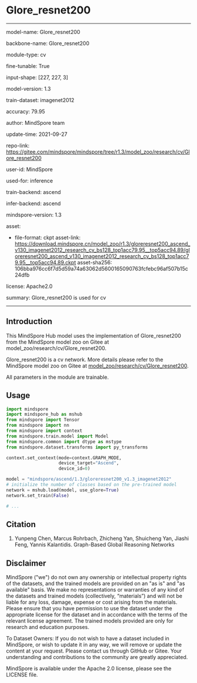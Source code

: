 # Glore_resnet200

---

model-name: Glore_resnet200

backbone-name: Glore_resnet200

module-type: cv

fine-tunable: True

input-shape: [227, 227, 3]

model-version: 1.3

train-dataset: imagenet2012

accuracy: 79.95

author: MindSpore team

update-time: 2021-09-27

repo-link: <https://gitee.com/mindspore/mindspore/tree/r1.3/model_zoo/research/cv/Glore_resnet200>

user-id: MindSpore

used-for: inference

train-backend: ascend

infer-backend: ascend

mindspore-version: 1.3

asset:

-
    file-format: ckpt
    asset-link: <https://download.mindspore.cn/model_zoo/r1.3/gloreresnet200_ascend_v130_imagenet2012_research_cv_bs128_top1acc79.95__top5acc94.89/gloreresnet200_ascend_v130_imagenet2012_research_cv_bs128_top1acc79.95__top5acc94.89.ckpt>
    asset-sha256: 106bba976cc6f7d5d59a74a63062d5600165090763fcfebc96af507b15c24dfb

license: Apache2.0

summary: Glore_resnet200 is used for cv

---

## Introduction

This MindSpore Hub model uses the implementation of Glore_resnet200 from the MindSpore model zoo on Gitee at model_zoo/research/cv/Glore_resnet200.

Glore_resnet200 is a cv network. More details please refer to the MindSpore model zoo on Gitee at [model_zoo/research/cv/Glore_resnet200](https://gitee.com/mindspore/mindspore/blob/r1.3/model_zoo/research/cv/Glore_resnet200/README_CN.md).

All parameters in the module are trainable.

## Usage

```python
import mindspore
import mindspore_hub as mshub
from mindspore import Tensor
from mindspore import nn
from mindspore import context
from mindspore.train.model import Model
from mindspore.common import dtype as mstype
from mindspore.dataset.transforms import py_transforms

context.set_context(mode=context.GRAPH_MODE,
                    device_target="Ascend",
                    device_id=0)

model = "mindspore/ascend/1.3/gloreresnet200_v1.3_imagenet2012"
# initialize the number of classes based on the pre-trained model
network = mshub.load(model, use_glore=True)
network.set_train(False)

# ...
```

## Citation

1. Yunpeng Chen, Marcus Rohrbach, Zhicheng Yan, Shuicheng Yan, Jiashi Feng, Yannis Kalantidis. Graph-Based Global Reasoning Networks

## Disclaimer

MindSpore ("we") do not own any ownership or intellectual property rights of the datasets, and the trained models are provided on an "as is" and "as available" basis. We make no representations or warranties of any kind of the datasets and trained models (collectively, “materials”) and will not be liable for any loss, damage, expense or cost arising from the materials. Please ensure that you have permission to use the dataset under the appropriate license for the dataset and in accordance with the terms of the relevant license agreement. The trained models provided are only for research and education purposes.

To Dataset Owners: If you do not wish to have a dataset included in MindSpore, or wish to update it in any way, we will remove or update the content at your request. Please contact us through GitHub or Gitee. Your understanding and contributions to the community are greatly appreciated.

MindSpore is available under the Apache 2.0 license, please see the LICENSE file.